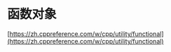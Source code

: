 # 函数对象

[https://zh.cppreference.com/w/cpp/utility/functional](https://zh.cppreference.com/w/cpp/utility/functional)

